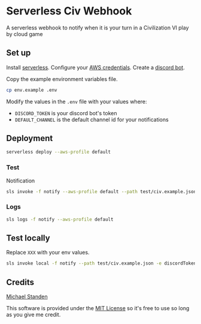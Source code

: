 # Serverless Civ Webhook

A serverless webhook to notify when it is your turn in a Civilization VI play by cloud game

## Set up

Install [serverless](https://serverless.com/framework/docs/providers/aws/guide/installation/).
Configure your [AWS credentials](https://serverless.com/framework/docs/providers/aws/guide/credentials/).
Create a [discord bot](https://discordjs.guide/preparations/setting-up-a-bot-application.html##creating-your-bot).

Copy the example environment variables file.

```sh
cp env.example .env
```

Modify the values in the `.env` file with your values where:
* `DISCORD_TOKEN` is your discord bot's token
* `DEFAULT_CHANNEL` is the default channel id for your notifications

## Deployment

```sh
serverless deploy --aws-profile default
```

### Test

Notification

```sh
sls invoke -f notify --aws-profile default --path test/civ.example.json
```

### Logs

```sh
sls logs -f notify --aws-profile default
```

## Test locally

Replace `XXX` with your env values.

```sh
sls invoke local -f notify --path test/civ.example.json -e discordToken=XXX -e defaultChannel=XXX
```

## Credits

[Michael Standen](https://michael.standen.link)

This software is provided under the [MIT License](https://tldrlegal.com/license/mit-license) so it's free to use so long as you give me credit.